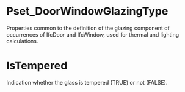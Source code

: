 # Pset_DoorWindowGlazingType

Properties common to the definition of the glazing component of occurrences of IfcDoor and IfcWindow, used for thermal and lighting calculations.

# IsTempered

Indication whether the glass is tempered (TRUE) or not (FALSE).
